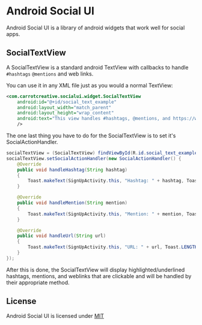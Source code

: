 # Android Social UI

Android Social UI is a library of android widgets that work well for social apps.


## SocialTextView

A SocialTextView is a standard android TextView with callbacks to handle `#hashtags` `@mentions` and web links.

You can use it in any XML file just as you would a normal TextView:

```xml
<com.carrotcreative.socialui.widget.SocialTextView
    android:id="@+id/social_text_example"
    android:layout_width="match_parent"
    android:layout_height="wrap_content"
    android:text="This view handles #hashtags, @mentions, and https://weblinks.com/"
    />
```

The one last thing you have to do for the SocialTextView is to set it's SocialActionHandler.

```java
socialTextView = (SocialTextView) findViewById(R.id.social_text_example);
socialTextView.setSocialActionHandler(new SocialActionHandler() {
    @Override
    public void handleHashtag(String hashtag)
    {
        Toast.makeText(SignUpActivity.this, "Hashtag: " + hashtag, Toast.LENGTH_LONG).show();
    }

    @Override
    public void handleMention(String mention)
    {
        Toast.makeText(SignUpActivity.this, "Mention: " + mention, Toast.LENGTH_LONG).show();
    }

    @Override
    public void handleUrl(String url)
    {
        Toast.makeText(SignUpActivity.this, "URL: " + url, Toast.LENGTH_LONG).show();
    }
});
```

After this is done, the SocialTextView will display highlighted/underlined hashtags, mentions, and weblinks that are clickable and will be handled by their appropriate method.

## License

Android Social UI is licensed under [MIT](LICENSE.md)
